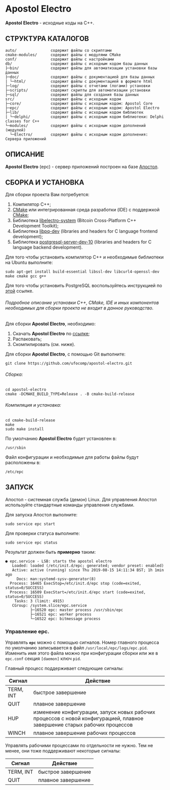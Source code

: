 Apostol Electro
=

**Apostol Electro** - исходные коды на C++.

СТРУКТУРА КАТАЛОГОВ
-

    auto/               содержит файлы со скриптами
    cmake-modules/      содержит файлы с модулями CMake
    conf/               содержит файлы с настройками
    db/                 содержит файлы с исходным кодом базы данных
    ├─bin/              содержит файлы для автоматизации установки базы данных
    ├─doc/              содержит файлы с документацией для базы данных
    | └─html/           содержит файлы с документацией в формате html
    ├─log/              содержит файлы с отчетами (логами) установки
    ├─scripts/          содержит скрипты для автоматизации установки
    ├─sql/              содержит файлы для создания базы данных
    src/                содержит файлы с исходным кодом
    ├─core/             содержит файлы с исходным кодом: Apostol Core
    ├─epc/              содержит файлы с исходным кодом: Apostol Electro
    ├─lib/              содержит файлы с исходным кодом библиотек
    | └─delphi/         содержит файлы с исходным кодом библиотеки: Delphi classes for C++
    └─modules/          содержит файлы с исходным кодом дополнений (модулей)
      └─Electro/        содержит файлы с исходным кодом дополнения: Сервера приложений

ОПИСАНИЕ
-

**Apostol Electro** (epc) - сервер приложений построен на базе [Апостол](https://github.com/ufocomp/apostol).

СБОРКА И УСТАНОВКА
-
Для сборки проекта Вам потребуется:

1. Компилятор C++;
1. [CMake](https://cmake.org) или интегрированная среда разработки (IDE) с поддержкой [CMake](https://cmake.org);
1. Библиотека [libelectro-system](https://github.com/libelectro/libelectro-system/) (Bitcoin Cross-Platform C++ Development Toolkit);
1. Библиотека [libpq-dev](https://www.postgresql.org/download/) (libraries and headers for C language frontend development);
1. Библиотека [postgresql-server-dev-10](https://www.postgresql.org/download/) (libraries and headers for C language backend development).

Для того чтобы установить компилятор C++ и необходимые библиотеки на Ubuntu выполните:
~~~
sudo apt-get install build-essential libssl-dev libcurl4-openssl-dev make cmake gcc g++
~~~

Для того чтобы установить PostgreSQL воспользуйтесь инструкцией по [этой](https://www.postgresql.org/download/) ссылке.

###### Подробное описание установки C++, CMake, IDE и иных компонентов необходимых для сборки проекта не входит в данное руководство. 

Для сборки **Apostol Electro**, необходимо:

1. Скачать **Apostol Electro** по [ссылке](https://github.com/ufocomp/apostol-electro/archive/master.zip);
1. Распаковать;
1. Скомпилировать (см. ниже).

Для сборки **Apostol Electro**, с помощью Git выполните:
~~~
git clone https://github.com/ufocomp/apostol-electro.git
~~~

###### Сборка:
~~~
cd apostol-electro
cmake -DCMAKE_BUILD_TYPE=Release . -B cmake-build-release
~~~

###### Компиляция и установка:
~~~
cd cmake-build-release
make
sudo make install
~~~

По умолчанию **Apostol Electro** будет установлен в:
~~~
/usr/sbin
~~~

Файл конфигурации и необходимые для работы файлы будут расположены в: 
~~~
/etc/epc
~~~

ЗАПУСК
-

Апостол - системная служба (демон) Linux. 
Для управления Апостол используйте стандартные команды управления службами.

Для запуска Апостол выполните:
~~~
sudo service epc start
~~~

Для проверки статуса выполните:
~~~
sudo service epc status
~~~

Результат должен быть **примерно** таким:
~~~
● epc.service - LSB: starts the apostol electro
   Loaded: loaded (/etc/init.d/epc; generated; vendor preset: enabled)
   Active: active (running) since Thu 2019-08-15 14:11:34 BST; 1h 1min ago
     Docs: man:systemd-sysv-generator(8)
  Process: 16465 ExecStop=/etc/init.d/epc stop (code=exited, status=0/SUCCESS)
  Process: 16509 ExecStart=/etc/init.d/epc start (code=exited, status=0/SUCCESS)
    Tasks: 3 (limit: 4915)
   CGroup: /system.slice/epc.service
           ├─16520 epc: master process /usr/sbin/epc
           ├─16521 epc: worker process
           └─16522 epc: bitmessage process
~~~

### **Управление epc**.

Управлять **`epc`** можно с помощью сигналов.
Номер главного процесса по умолчанию записывается в файл `/usr/local/epc/logs/epc.pid`. 
Изменить имя этого файла можно при конфигурации сборки или же в `epc.conf` секция `[daemon]` ключ `pid`. 

Главный процесс поддерживает следующие сигналы:

|Сигнал   |Действие          |
|---------|------------------|
|TERM, INT|быстрое завершение|
|QUIT     |плавное завершение|
|HUP	  |изменение конфигурации, запуск новых рабочих процессов с новой конфигурацией, плавное завершение старых рабочих процессов|
|WINCH    |плавное завершение рабочих процессов|	

Управлять рабочими процессами по отдельности не нужно. Тем не менее, они тоже поддерживают некоторые сигналы:

|Сигнал   |Действие          |
|---------|------------------|
|TERM, INT|быстрое завершение|
|QUIT	  |плавное завершение|
